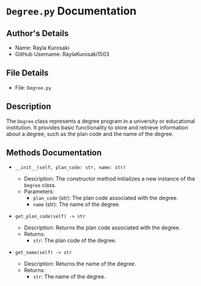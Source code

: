 # `Degree.py` Documentation

## Author's Details
- Name: Rayla Kurosaki
- GitHub Username: RaylaKurosaki1503

## File Details
- File: `Degree.py`

## Description
The `Degree` class represents a degree program in a university or educational institution. It provides basic functionality to store and retrieve information about a degree, such as the plan code and the name of the degree.

## Methods Documentation

- `__init__(self, plan_code: str, name: str)`
  - Description: The constructor method initializes a new instance of the `Degree` class.
  - Parameters:
    - `plan_code` (str): The plan code associated with the degree.
    - `name` (str): The name of the degree.

- `get_plan_code(self) -> str`
  - Description: Returns the plan code associated with the degree.
  - Returns:
    - `str`: The plan code of the degree.

- `get_name(self) -> str`
  - Description: Returns the name of the degree.
  - Returns:
    - `str`: The name of the degree.
